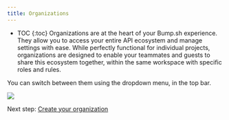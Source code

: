 ```yaml
---
title: Organizations
---
```


- TOC
{:toc}
Organizations are at the heart of your Bump.sh experience. They allow you to access your entire API ecosystem and manage settings with ease.
While perfectly functional for individual projects, organizations are designed to enable your teammates and guests to share this ecosystem together, within the same workspace with specific roles and rules.

You can switch between them using the dropdown menu, in the top bar.

![](/images/help/org-dropdown.png)

Next step: [Create your organization](/help/organizations/create-and-manage-organizations/)